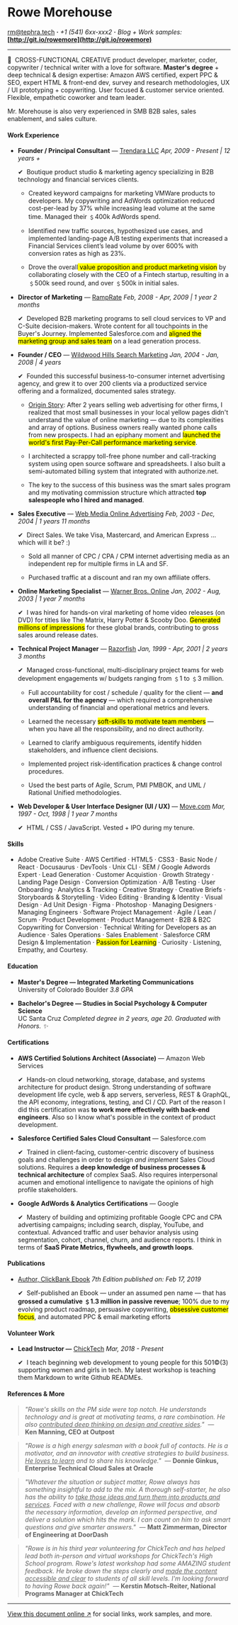 # Rowe Morehouse
rm@tephra.tech **·** _+1 (541) 6xx-xxx2_ **·** _Blog + Work samples:_ **[http://git.io/rowemore](http://git.io/rowemore)**

* * *

🚀  CROSS-FUNCTIONAL CREATIVE product developer, marketer, coder, copywriter / technical writer with a love for software. **Master's degree** + deep technical & design expertise: Amazon AWS certified, expert PPC & SEO, expert HTML & front-end dev, survey and research methodologies, UX / UI prototyping + copywriting. User focused & customer service oriented. Flexible, empathetic coworker and team leader.

Mr. Morehouse is also very experienced in SMB B2B sales, sales enablement, and sales culture.

#### Work Experience

*   **Founder / Principal Consultant** — [Trendara LLC](https://trendara.com/)
    _Apr, 2009 - Present | 12 years +_
    
    ✔︎  Boutique product studio & marketing agency specializing in B2B technology and financial services clients.
    
    *   Created keyword campaigns for marketing VMWare products to developers. My copywriting and AdWords optimization reduced cost-per-lead by 37% while increasing lead volume at the same time. Managed their ﹩400k AdWords spend.
        
    *   Identified new traffic sources, hypothesized use cases, and implemented landing-page A/B testing experiments that increased a Financial Services client’s lead volume by over 600% with conversion rates as high as 23%.
        
    *   Drove the overall<mark> value proposition and product marketing vision</mark> by collaborating closely with the CEO of a Fintech startup, resulting in a &#xFE69;500k seed round, and over &#xFE69;500k in initial sales.
        
    
*   **Director of Marketing** — [RampRate](https://ramprate.com/)
_Feb, 2008 - Apr, 2009 | 1 year 2 months_
    
    ✔︎  Developed B2B marketing programs to sell cloud services to VP and C-Suite decision-makers. Wrote content for all touchpoints in the Buyer's Journey. Implemented Salesforce.com and <mark>aligned the marketing group and sales team</mark> on a lead generation process.
    
*   **Founder / CEO** — [Wildwood Hills Search Marketing](https://en.wikipedia.org/wiki/Pay-per-call_advertising)
    _Jan, 2004 - Jan, 2008 | 4 years_
    
    ✔︎  Founded this successful business-to-consumer internet advertising agency, and grew it to over 200 clients via a productized service offering and a formalized, documented sales strategy.
    
    *   <ins>Origin Story</ins>: After 2 years selling web advertising for other firms, I realized that most small businesses in your local yellow pages didn't understand the value of online marketing — due to its complexities and array of options. Business owners really wanted phone calls from new prospects. I had an epiphany moment and <mark>launched the world's first Pay-Per-Call performance marketing service</mark>.
        
    *   I architected a scrappy toll-free phone number and call-tracking system using open source software and spreadsheets. I also built a semi-automated billing system that integrated with authorize.net.
        
    *   The key to the success of this business was the smart sales program and my motivating commission structure which attracted **top salespeople who I hired and managed**.
        
    
*   **Sales Executive** — [Web Media Online Advertising](https://www.conversantmedia.com/)
    _Feb, 2003 - Dec, 2004 | 1 years 11 months_
    
    ✔︎  Direct Sales. We take Visa, Mastercard, and American Express … which will it be? :)
    
    *   Sold all manner of CPC / CPA / CPM internet advertising media as an independent rep for multiple firms in LA and SF.
        
    *   Purchased traffic at a discount and ran my own affiliate offers.
        
    
*   **Online Marketing Specialist** — [Warner Bros. Online](https://warnerbros.com/)
    _Jan, 2002 - Aug, 2003 | 1 year 7 months_
    
    ✔︎  I was hired for hands-on viral marketing of home video releases (on DVD) for titles like The Matrix, Harry Potter & Scooby Doo. <mark>Generated millions of impressions</mark> for these global brands, contributing to gross sales around release dates.
    
*   **Technical Project Manager** — [Razorfish](https://www.razorfish.com/)
    _Jan, 1999 - Apr, 2001 | 2 years 3 months_
    
    ✔︎  Managed cross-functional, multi-disciplinary project teams for web development engagements w/ budgets ranging from ﹩1 to ﹩3 million.
    
    *   Full accountability for cost / schedule / quality for the client — **and overall P&L for the agency** — which required a comprehensive understanding of financial and operational metrics and levers.
        
    *   Learned the necessary <mark>soft-skills to motivate team members</mark> — when you have all the responsibility, and no direct authority.
        
    *   Learned to clarify ambiguous requirements, identify hidden stakeholders, and influence client decisions.
        
    *   Implemented project risk-identification practices & change control procedures.
        
    *   Used the best parts of Agile, Scrum, PMI PMBOK, and UML / Rational Unified methodologies.
        
    
*   **Web Developer & User Interface Designer (UI / UX)** — [Move.com](https://www.move.com/)
    _Mar, 1997 - Oct, 1998 | 1 year 7 months_
    
    ✔︎  HTML / CSS / JavaScript. Vested + IPO during my tenure.

#### Skills

*   Adobe Creative Suite · AWS Certified · HTML5 · CSS3 · Basic Node / React · Docusaurus · DevTools · Unix CLI · SEM / Google Adwords Expert · Lead Generation · Customer Acquistion · Growth Strategy · Landing Page Design · Conversion Optimization · A/B Testing · User Onboarding · Analytics & Tracking  · Creative Strategy · Creative Briefs · Storyboards & Storytelling · Video Editing · Branding & Identity · Visual Design · Ad Unit Design · Figma · Photoshop · Managing Designers  · Managing Engineers · Software Project Management · Agile / Lean / Scrum · Product Development · Product Management · B2B & B2C Copywriting for Conversion · Technical Writing for Developers as an Audience · Sales Operations · Sales Enablement · Salesforce CRM Design & Implementation · <mark>Passion for Learning</mark> · Curiosity · Listening, Empathy, and Courtesy.

#### Education

*   **Master's Degree — Integrated Marketing Communications**   
    University of Colorado Boulder
    _3.8 GPA_
    
*   **Bachelor's Degree — Studies in Social Psychology & Computer Science**   
    UC Santa Cruz
    _Completed degree in 2 years, age 20. Graduated with Honors. ✨_
    
#### Certifications

*   **AWS Certified Solutions Architect (Associate)** — Amazon Web Services
    
    ✔︎  Hands-on cloud networking, storage, database, and systems architecture for product design. Strong understanding of software development life cycle, web & app servers, serverless, REST & GraphQL, the API economy, integrations, testing, and CI / CD. Part of the reason I did this certification was **to work more effectively with back-end engineers**. Also so I know what's possible in the context of product development.
    
*   **Salesforce Certified Sales Cloud Consultant** — Salesforce.com
    
    ✔︎  Trained in client-facing, customer-centric discovery of business goals and challenges in order to design _and implement_ Sales Cloud solutions. Requires a **deep knowledge of business processes & technical architecture** of complex SaaS. Also requires interpersonal acumen and emotional intelligence to navigate the opinions of high profile stakeholders.
    
*   **Google AdWords & Analytics Certifications** — Google
    
    ✔︎  Mastery of building and optimizing profitable Google CPC and CPA advertising campaigns; including search, display, YouTube, and contextual. Advanced traffic and user behavior analysis using segmentation, cohort, channel, churn, and audience reports. I think in terms of **SaaS Pirate Metrics, flywheels, and growth loops**.

#### Publications

*   [Author, ClickBank Ebook](https://www.clickbank.com/)
    _7th Edition published on: Feb 17, 2019_
    
    ✔︎  Self-published an Ebook — under an assumed pen name — that has **grossed a cumulative ﹩1.3 million in passive revenue**; 100% due to my evolving product roadmap, persuasive copywriting, <mark>obsessive customer focus</mark>, and automated PPC & email marketing efforts

#### Volunteer Work

*   **Lead Instructor —** [ChickTech](https://chicktech.org/)
    _Mar, 2018 - Present_
    
    ✔︎  I teach beginning web development to young people for this 501©(3) supporting women and girls in tech. My latest workshop is teaching them Markdown to write Github READMEs.
    
#### References & More

> _"Rowe's skills on the PM side were top notch. He understands technology and is great at motivating teams, a rare combination. He also <ins>contributed deep thinking on design and creative sides</ins>."_  — **Ken Manning, CEO at Outpost**
    
> _"Rowe is a high energy salesman with a book full of contacts. He is a motivator, and an innovator with creative strategies to build business. <ins>He loves to learn</ins> and to share his knowledge."_  — **Donnie Ginkus, Enterprise Technical Cloud Sales at Oracle**
    
> _"Whatever the situation or subject matter, Rowe always has something insightful to add to the mix. A thorough self-starter, he also has the ability to <ins>take those ideas and turn them into products and services</ins>. Faced with a new challenge, Rowe will focus and absorb the necessary information, develop an informed perspective, and deliver a solution which hits the mark. I can count on him to ask smart questions and give smarter answers."_  — **Matt Zimmerman, Director of Engineering at DoorDash**

> _"Rowe is in his third year volunteering for ChickTech and has helped lead both in-person and virtual workshops for ChickTech's High School program. Rowe's latest workshop had some AMAZING student feedback. He broke down the steps clearly and <ins>made the content accessible and clear</ins> to students of all skill levels. I'm looking forward to having Rowe back again!"_  — **Kerstin Motsch-Reiter, National Programs Manager at ChickTech**

* * *

<ins>[View this document online ↗](https://git.io/rowe)</ins>  for social links, work samples, and more.
